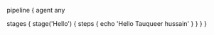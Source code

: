 pipeline {
   agent any

   stages {
      stage('Hello') {
         steps {
            echo 'Hello Tauqueer hussain'
         }
      }
   }
}

